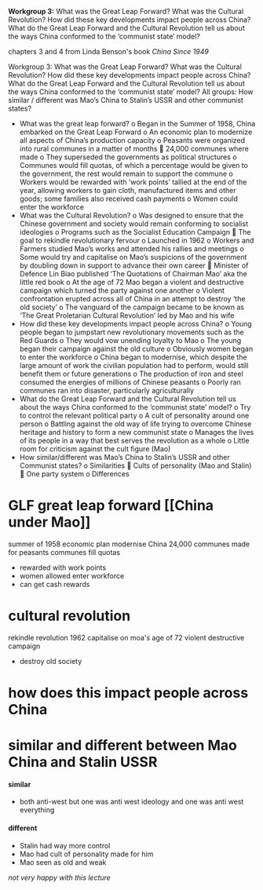 **Workgroup 3:** What was the Great Leap Forward? What was the Cultural Revolution? How did these key developments impact people across China? What do the Great Leap Forward and the Cultural Revolution tell us about the ways China conformed to the ‘communist state’ model? 

chapters 3 and 4 from Linda Benson's book _China Since 1949_

Workgroup 3: What was the Great Leap Forward? What was the Cultural Revolution? How did these key developments impact people across China? What do the Great Leap Forward and the Cultural Revolution tell us about the ways China conformed to the ‘communist state’ model? 
All groups: How similar / different was Mao’s China to Stalin’s USSR and other communist states? 
-	What was the great leap forward?
o	Began in the Summer of 1958, China embarked on the Great Leap Forward
o	An economic plan to modernize all aspects of China’s production capacity
o	Peasants were organized into rural communes in a matter of months
	24,000 communes where made
o	They superseded the governments as political structures
o	Communes would fill quotas, of which a percentage would be given to the government, the rest would remain to support the commune
o	Workers would be rewarded with ‘work points’ tallied at the end of the year, allowing workers to gain cloth, manufactured items and other goods; some families also received cash payments
o	Women could enter the workforce
-	What was the Cultural Revolution?
o	Was designed to ensure that the Chinese government and society would remain conforming to socialist ideologies
o	Programs such as the Socialist Education Campaign
	The goal to rekindle revolutionary fervour
o	Launched in 1962
o	Workers and Farmers studied Mao’s works and attended his rallies and meetings
o	Some would try and capitalise on Mao’s suspicions of the government by doubling down in support to advance their own career
	Minister of Defence Lin Biao published ‘The Quotations of Chairman Mao’ aka the little red book
o	At the age of 72 Mao began a violent and destructive campaign which turned the party against one another
o	Violent confrontation erupted across all of China in an attempt to destroy ‘the old society’
o	The vanguard of the campaign became to be known as ‘The Great Proletarian Cultural Revolution’ led by Mao and his wife
-	How did these key developments impact people across China?
o	Young people began to jumpstart new revolutionary movements such as the Red Guards
o	They would vow unending loyalty to Mao
o	The young began their campaign against the old culture
o	Obviously women began to enter the workforce
o	China began to modernise, which despite the large amount of work the civilian population had to perform, would still benefit them or future generations
o	The production of iron and steel consumed the energies of millions of Chinese peasants
o	Poorly ran communes ran into disaster, particularly agriculturally 
-	What do the Great Leap Forward and the Cultural Revolution tell us about the ways China conformed to the ‘communist state’ model?
o	Try to control the relevant political party
o	A cult of personality around one person
o	Battling against the old way of life trying to overcome Chinese heritage and history to form a new communist state
o	Manages the lives of its people in a way that best serves the revolution as a whole
o	Little room for criticism against the cult figure (Mao)
-	How similar/different was Mao’s China to Stalin’s USSR and other Communist states?
o	Similarities
	Cults of personality (Mao and Stalin)
	One party system
o	Differences



# GLF great leap forward [[China under Mao]]
summer of 1958 
economic plan modernise China 
24,000 communes made for peasants 
communes fill quotas 
- rewarded with work points
- women allowed enter workforce 
- can get cash rewards 

# cultural revolution 
rekindle revolution 
1962 
capitalise on moa's 
age of 72 violent destructive campaign 
- destroy old society 

# how does this impact people across China 


# similar and different between Mao China and Stalin USSR


#### similar 
- both anti-west but one was anti west ideology and one was anti west everything 


#### different 
- Stalin had way more control 
- Mao had cult of personality made for him 
- Mao seen as old and weak 


_not very happy with this lecture_




